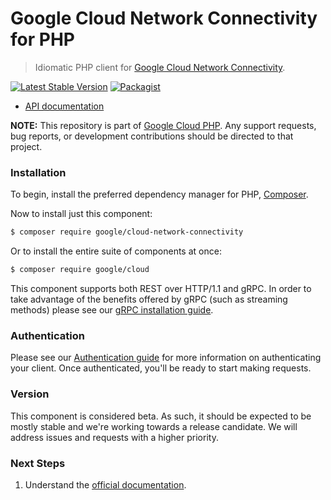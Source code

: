 # Google Cloud Network Connectivity for PHP

> Idiomatic PHP client for [Google Cloud Network Connectivity](https://cloud.google.com/network-connectivity).

[![Latest Stable Version](https://poser.pugx.org/google/cloud-network-connectivity/v/stable)](https://packagist.org/packages/google/cloud-network-connectivity) [![Packagist](https://img.shields.io/packagist/dm/google/cloud-network-connectivity.svg)](https://packagist.org/packages/google/cloud-network-connectivity)

* [API documentation](http://googleapis.github.io/google-cloud-php/#/docs/cloud-network-connectivity/latest/networkconnectivity/readme)

**NOTE:** This repository is part of [Google Cloud PHP](https://github.com/googleapis/google-cloud-php). Any
support requests, bug reports, or development contributions should be directed to
that project.

### Installation

To begin, install the preferred dependency manager for PHP, [Composer](https://getcomposer.org/).

Now to install just this component:

```sh
$ composer require google/cloud-network-connectivity
```

Or to install the entire suite of components at once:

```sh
$ composer require google/cloud
```

This component supports both REST over HTTP/1.1 and gRPC. In order to take advantage of the benefits offered by gRPC (such as streaming methods)
please see our [gRPC installation guide](https://cloud.google.com/php/grpc).

### Authentication

Please see our [Authentication guide](https://github.com/googleapis/google-cloud-php/blob/master/AUTHENTICATION.md) for more information
on authenticating your client. Once authenticated, you'll be ready to start making requests.

### Version

This component is considered beta. As such, it should be expected to be mostly
stable and we're working towards a release candidate. We will address issues
and requests with a higher priority.

### Next Steps

1. Understand the [official documentation](https://cloud.google.com/network-connectivity/docs).

